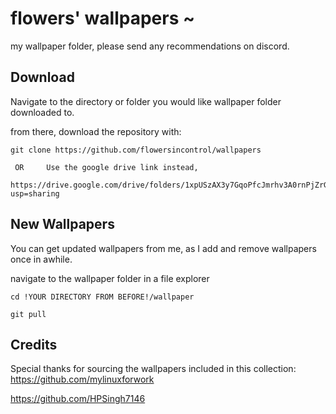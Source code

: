 # flowers' wallpapers ~
my wallpaper folder, please send any recommendations on discord.




## Download
Navigate to the directory or folder you would like wallpaper folder downloaded to.

from there, download the repository with:
```
git clone https://github.com/flowersincontrol/wallpapers
```
```
 OR     Use the google drive link instead,
```
```
https://drive.google.com/drive/folders/1xpUSzAX3y7GqoPfcJmrhv3A0rnPjZrGR?usp=sharing
```


  
## New Wallpapers

You can get updated wallpapers from me, as I add and remove wallpapers once in awhile.

navigate to the wallpaper folder in a file explorer

```
cd !YOUR DIRECTORY FROM BEFORE!/wallpaper
```
```
git pull
```


## Credits

Special thanks for sourcing the wallpapers included in this collection:  
https://github.com/mylinuxforwork

https://github.com/HPSingh7146





